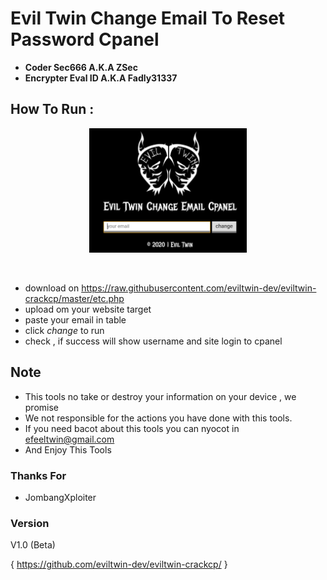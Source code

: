 # Evil Twin Change Email To Reset Password Cpanel

- **Coder Sec666 A.K.A ZSec**
- **Encrypter Eval ID A.K.A Fadly31337**

## How To Run :
 
 <p align="center">
 <img width="50%" src="images/20200523_101612.jpg"/>
 </p><br>
 
 - download on https://raw.githubusercontent.com/eviltwin-dev/eviltwin-crackcp/master/etc.php
 - upload om your website target
 - paste your email in table <br>
 - click *change* to run<br>
 - check , if success will show username and site login to cpanel
## Note

- This tools no take or destroy your information on your device , we promise
- We not responsible for the actions you have done with this tools.
- If you need bacot about this tools you can nyocot in efeeltwin@gmail.com
- And Enjoy This Tools

### Thanks For

- JombangXploiter

### Version

V1.0 (Beta)

{ https://github.com/eviltwin-dev/eviltwin-crackcp/ }
